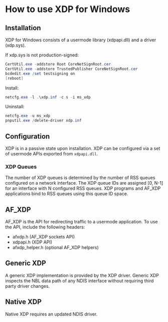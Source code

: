 # How to use XDP for Windows

## Installation

XDP for Windows consists of a usermode library (xdpapi.dll) and a driver (xdp.sys).

If xdp.sys is not production-signed:
```PowerShell
CertUtil.exe -addstore Root CoreNetSignRoot.cer
CertUtil.exe -addstore TrustedPublisher CoreNetSignRoot.cer
bcdedit.exe /set testsigning on
[reboot]
```

Install:
```PowerShell
netcfg.exe -l .\xdp.inf -c s -i ms_xdp
```

Uninstall:
```PowerShell
netcfg.exe -u ms_xdp
pnputil.exe /delete-driver xdp.inf
```

## Configuration

XDP is in a passive state upon installation. XDP can be configured via a set of
usermode APIs exported from `xdpapi.dll`.

### XDP Queues

The number of XDP queues is determined by the number of RSS queues configured on
a network interface. The XDP queue IDs are assigned [0, N-1] for an interface
with N configured RSS queues. XDP programs and AF_XDP applications bind to RSS
queues using this queue ID space.

## AF_XDP

AF_XDP is the API for redirecting traffic to a usermode application. To use the API,
include the following headers:

- afxdp.h (AF_XDP sockets API)
- xdpapi.h (XDP API)
- afxdp_helper.h (optional AF_XDP helpers)

## Generic XDP

A generic XDP implementation is provided by the XDP driver. Generic XDP inspects
the NBL data path of any NDIS interface without requiring third party driver
changes.

## Native XDP

Native XDP requires an updated NDIS driver.
